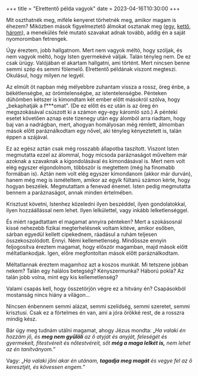 +++
title = "Elrettentő példa vagyok"
date = 2023-04-16T10:30:00
+++

Mit oszthatnék meg,
miféle kenyeret törhetnék meg,
amikor magam is éhezem?
Miközben mások figyelmeztető álmokat osztanak meg
([egy][], [kettő][], [három][]),
a menekülés felé mutató szavakat adnak tovább,
addig én a saját nyomoromban fetrengek.

[egy]: https://www.youtube.com/watch?v=pEuuS9aPhiQ "Magyarország utolsó lakomája a nagy paráznával! (Dobra Tibor)"
[kettő]: https://www.youtube.com/watch?v=3v5tMJnKLEg "A vallásról… /figyelmeztető álom/ (Gyermekként Isten útján)"
[három]: https://www.youtube.com/watch?v=qNZmDaCTXCI "Menedék háborúban (Atyám örömében)"

Úgy éreztem, jobb hallgatnom.
Mert nem vagyok méltó, hogy szóljak,
és nem vagyok méltó, hogy Isten gyermekévé váljak.
Talán tényleg nem.
De ez csak ürügy.
Valójában el akartam hallgatni, ami történt.
Mert nincsen benne semmi szép és semmi fölemelő.
Elrettentő példának viszont megteszi.
Okulásul, hogy milyen *ne* legyél.

Az elmúlt öt napban még mélyebbre zuhantam vissza a rossz, öreg énbe,
a békétlenségbe, az örömtelenségbe, az istentelenségbe.
Pénteken dühömben kétszer is kimondtam két ember előtt másokról szólva,
hogy „bekaphatják a f\*\*\*omat”.
(De ez előtt és ez után is
az öreg én megszokásával
csúszott ki a számon egy-egy káromló szó.)
A pénteki esetet követően aznap este tizenegy után egy álomból arra riadtam,
hogy baj van a nadrágban,
mert, ahogyan homályosan még rémlett,
álmomban mások előtt paráználkodtam egy nővel,
aki tényleg kényeztetett is, talán éppen a szájával.

Ez az egész aztán csak még rosszabb állapotba taszított.
Viszont Isten megmutatta ezzel az álommal,
hogy micsoda paráznaságot műveltem
már azoknak a szavaknak a kigondolásával és kimondásával is.
Mert nem volt elég egyszer elgondolnom,
többször is megtettem (még ha finomabb formában is).
Aztán nem volt elég egyszer kimondanom (akkor már durván),
hanem még meg is ismételtem,
amikor az egyik fültanú számon kérte, hogy hogyan beszélek.
Megmutattam a fenevad énemet.
Isten pedig megmutatta bennem a paráznaságot,
annak minden értelmében.

Krisztust követni,
Istenhez közeledni
ilyen beszéddel,
ilyen gondolatokkal,
ilyen hozzáállással nem lehet.
Ilyen lelkülettel,
vagy inkább lelketlenséggel.

És miért ragadtattam el magamat annyira pénteken?
Mert a szokásosnál kissé nehezebb fizikai megterhelésnek voltam kitéve,
amikor esőben, sárban egyedül kellett cipekednem,
ráadásul a ruhám teljesen összekoszolódott.
Ennyi.
Némi kellemetlenség.
Mindössze ennyin feljogosítva éreztem magamat,
hogy először magamban, majd mások előtt méltatlankodjak.
Igen, előre megfontoltan mások előtt paráználkodtam.

Méltatlannak éreztem magamhoz azt a koszos munkát.
Mi tetszene jobban nekem?
Talán egy halálos betegség?
Kényszermunka?
Háború pokla?
Az talán jobb volna, mint egy kis kellemetlenség?

Valami csapás kell, hogy összetörjön végre ez a hitvány én?
Csapásokból mostanság nincs hiány a világon…

Nincsen énbennem semmi alázat,
semmi szelídség,
semmi szeretet,
semmi krisztusi.
Csak ez a förtelmes én van,
ami a jóra örökké rest,
de a rosszra mindig kész.

Bár úgy meg tudnám utálni magamat,
ahogy Jézus mondta:
„<i>Ha valaki én hozzám jő,
és **meg nem gyűlöli** az ő atyját és anyját, feleségét és gyermekeit, fitestvéreit és nőtestvéreit,
sőt **még a maga lelkét is,**
nem lehet az én tanítványom.</i>”

Vagy:
„<i>Ha valaki jőni akar én utánam,
**tagadja meg magát** és vegye fel az ő keresztjét,
és kövessen engem.</i>”
